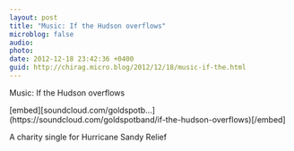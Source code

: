 ```yaml
---
layout: post
title: "Music: If the Hudson overflows"
microblog: false
audio: 
photo: 
date: 2012-12-18 23:42:36 +0400
guid: http://chirag.micro.blog/2012/12/18/music-if-the.html
---
```

<p>Music: If the Hudson overflows</p>
[embed][soundcloud.com/goldspotb...](https://soundcloud.com/goldspotband/if-the-hudson-overflows)[/embed]
<p>A charity single for Hurricane Sandy Relief</p>
